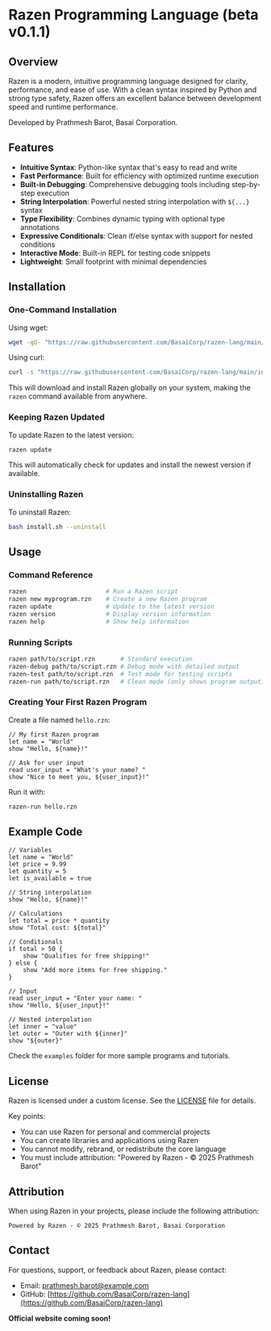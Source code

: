 # Razen Programming Language (beta v0.1.1)

## Overview
Razen is a modern, intuitive programming language designed for clarity, performance, and ease of use. With a clean syntax inspired by Python and strong type safety, Razen offers an excellent balance between development speed and runtime performance.

Developed by Prathmesh Barot, Basai Corporation.

## Features
- **Intuitive Syntax**: Python-like syntax that's easy to read and write
- **Fast Performance**: Built for efficiency with optimized runtime execution
- **Built-in Debugging**: Comprehensive debugging tools including step-by-step execution
- **String Interpolation**: Powerful nested string interpolation with `${...}` syntax
- **Type Flexibility**: Combines dynamic typing with optional type annotations
- **Expressive Conditionals**: Clean if/else syntax with support for nested conditions
- **Interactive Mode**: Built-in REPL for testing code snippets
- **Lightweight**: Small footprint with minimal dependencies

## Installation

### One-Command Installation

Using wget:
```bash
wget -qO- "https://raw.githubusercontent.com/BasaiCorp/razen-lang/main/install.sh" | bash
```

Using curl:
```bash
curl -s "https://raw.githubusercontent.com/BasaiCorp/razen-lang/main/install.sh" | bash
```

This will download and install Razen globally on your system, making the `razen` command available from anywhere.

### Keeping Razen Updated

To update Razen to the latest version:
```bash
razen update
```

This will automatically check for updates and install the newest version if available.

### Uninstalling Razen

To uninstall Razen:
```bash
bash install.sh --uninstall
```

## Usage

### Command Reference

```bash
razen                      # Run a Razen script
razen new myprogram.rzn    # Create a new Razen program
razen update               # Update to the latest version
razen version              # Display version information
razen help                 # Show help information
```

### Running Scripts

```bash
razen path/to/script.rzn       # Standard execution
razen-debug path/to/script.rzn # Debug mode with detailed output
razen-test path/to/script.rzn  # Test mode for testing scripts
razen-run path/to/script.rzn   # Clean mode (only shows program output)
```

### Creating Your First Razen Program

Create a file named `hello.rzn`:
```razen
// My first Razen program
let name = "World"
show "Hello, ${name}!"

// Ask for user input
read user_input = "What's your name? "
show "Nice to meet you, ${user_input}!"
```

Run it with:
```bash
razen-run hello.rzn
```

## Example Code

```razen
// Variables
let name = "World"
let price = 9.99
let quantity = 5
let is_available = true

// String interpolation
show "Hello, ${name}!"

// Calculations
let total = price * quantity
show "Total cost: ${total}"

// Conditionals
if total > 50 {
    show "Qualifies for free shipping!"
} else {
    show "Add more items for free shipping."
}

// Input
read user_input = "Enter your name: "
show "Hello, ${user_input}!"

// Nested interpolation
let inner = "value"
let outer = "Outer with ${inner}"
show "${outer}"
```

Check the `examples` folder for more sample programs and tutorials.

## License
Razen is licensed under a custom license. See the [LICENSE](./LICENSE) file for details.

Key points:
- You can use Razen for personal and commercial projects
- You can create libraries and applications using Razen
- You cannot modify, rebrand, or redistribute the core language
- You must include attribution: "Powered by Razen - © 2025 Prathmesh Barot"

## Attribution
When using Razen in your projects, please include the following attribution:

```
Powered by Razen - © 2025 Prathmesh Barot, Basai Corporation
```

## Contact
For questions, support, or feedback about Razen, please contact:
- Email: prathmesh.barot@example.com
- GitHub: [https://github.com/BasaiCorp/razen-lang](https://github.com/BasaiCorp/razen-lang)

**Official website coming soon!**
